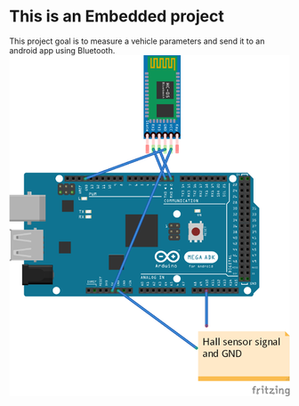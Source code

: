 # This is an Embedded project
This project goal is to measure a vehicle parameters and send it to an android app using Bluetooth.
![Embedded](Hardware.png)
